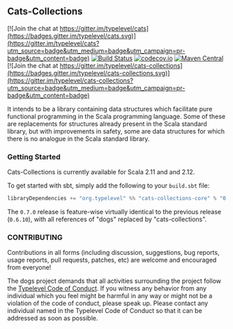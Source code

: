 ## Cats-Collections

[![Join the chat at https://gitter.im/typelevel/cats](https://badges.gitter.im/typelevel/cats.svg)](https://gitter.im/typelevel/cats?utm_source=badge&utm_medium=badge&utm_campaign=pr-badge&utm_content=badge)
[![Build Status](https://api.travis-ci.org/typelevel/cats-collections.png)](https://travis-ci.org/typelevel/cats-collections)
[![codecov.io](http://codecov.io/github/typelevel/cats-collections/coverage.svg?branch=master)](http://codecov.io/github/typelevel/cats-collections?branch=master)
[![Maven Central](https://img.shields.io/maven-central/v/org.typelevel/cats-collections-core_2.12.svg)](https://maven-badges.herokuapp.com/maven-central/org.typelevel/cats-collections-core_2.12) 
[![Join the chat at https://gitter.im/typelevel/cats-collections](https://badges.gitter.im/typelevel/cats-collections.svg)](https://gitter.im/typelevel/cats-collections?utm_source=badge&utm_medium=badge&utm_campaign=pr-badge&utm_content=badge)

It intends to be a library containing data structures which facilitate pure functional programming in the Scala programming language. Some of these are replacements for structures already present in the Scala standard library, but with improvements in safety, some are data structures for which there is no analogue in the Scala standard library.

### Getting Started

Cats-Collections is currently available for Scala 2.11 and and 2.12.

To get started with sbt, simply add the following to your `build.sbt` file:

```scala
libraryDependencies += "org.typelevel" %% "cats-collections-core" % "0.7.0"
```

The `0.7.0` release is feature-wise virtually identical to the previous release (`0.6.10`), with all references of "dogs" replaced by "cats-collections".

### CONTRIBUTING

Contributions in all forms (including discussion, suggestions, bug reports, usage reports, pull requests, patches, etc) are welcome and encouraged from everyone!

The dogs project demands that all activities surrounding the project follow the [Typelevel Code of Conduct](http://typelevel.org/conduct.html). If you witness any behavior from any individual which you feel might be harmful in any way or might not be a violation of the code of conduct, please speak up. Please contact any individual named in the Typelevel Code of Conduct so that it can be addressed as soon as possible.
